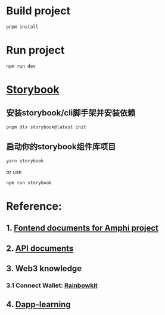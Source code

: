 # Build project
```shell
pnpm install
```


# Run project
```shell
npm run dev
```


# [Storybook](https://juejin.cn/post/7044428114264326175)
## 安装storybook/cli脚手架并安装依赖
```shell
pnpm dlx storybook@latest init
```

## 启动你的storybook组件库项目
```shell
yarn storybook
```
or use 
```shell
npm run storybook 
```

# Reference:

## 1. [Fontend documents for Amphi project](https://kxez5oqjhd.feishu.cn/docx/Ag8Rdf0RnoRBr3x5cOncUzQmnSe)

## 2. [API documents](https://kxez5oqjhd.feishu.cn/docx/K6ZAd9hm7oGNOhxgjBxcitI4n5f)

## 3. Web3 knowledge
### 3.1 Connect Wallet: [Rainbowkit](https://www.rainbowkit.com/docs/custom-connect-button)

## 4. [Dapp-learning](https://github.com/Dapp-Learning-DAO/Dapp-Learning/blob/main/README-CN.md)